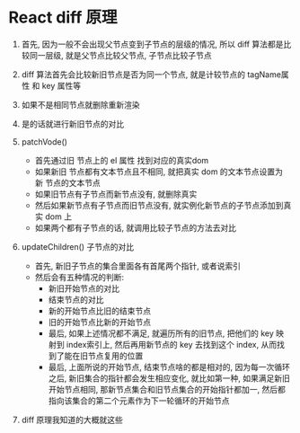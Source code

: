 # React diff 原理

1. 首先, 因为一般不会出现父节点变到子节点的层级的情况, 所以 diff 算法都是比较同一层级, 就是父节点比较父节点, 子节点比较子节点

2. diff 算法首先会比较新旧节点是否为同一个节点, 就是计较节点的 tagName属性 和 key 属性等

3. 如果不是相同节点就删除重新渲染

4. 是的话就进行新旧节点的对比

5. patchVode()

   - 首先通过旧 节点上的 el 属性 找到对应的真实dom
   - 如果新旧 节点都有文本节点且不相同, 就把真实 dom 的文本节点设置为  新 节点的文本节点
   - 如果旧节点有子节点而新节点没有, 就删除真实
   - 然后如果新节点有子节点而旧节点没有, 就实例化新节点的子节点添加到真实 dom 上
   - 如果两个都有子节点的话, 就调用比较子节点的方法去对比

6. updateChildren() 子节点的对比

   - 首先, 新旧子节点的集合里面各有首尾两个指针, 或者说索引
   - 然后会有五种情况的判断:
     - 新旧开始节点的对比
     - 结束节点的对比
     - 新的开始节点比旧的结束节点
     - 旧的开始节点比新的开始节点
     - 最后, 如果上述情况都不满足, 就遍历所有的旧节点, 把他们的 key 映射到 index索引上, 然后再用新节点的 key 去找到这个 index, 从而找到了能在旧节点复用的位置
     - 最后, 上面所说的开始节点, 结束节点啥的都是相对的, 因为每一次循环之后, 新旧集合的指针都会发生相应变化, 就比如第一种, 如果满足新旧开始节点相同, 那新节点集合和旧节点集合的开始指针都加一, 然后都指向该集合的第二个元素作为下一轮循环的开始节点

7. diff 原理我知道的大概就这些

